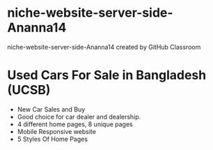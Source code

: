 # niche-website-server-side-Ananna14
niche-website-server-side-Ananna14 created by GitHub Classroom
# Used Cars For Sale in Bangladesh (UCSB)

* New Car Sales and Buy
* Good choice for car dealer and dealership.
* 4 different home pages, 8 unique pages
* Mobile Responsive website
* 5 Styles Of Home Pages
